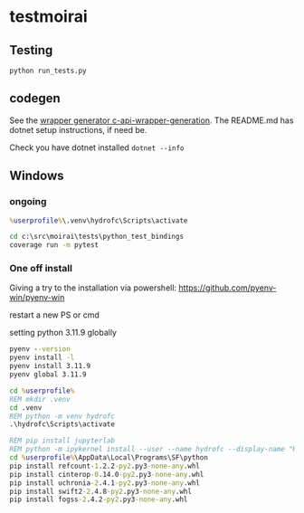 # testmoirai

## Testing

`python run_tests.py`

## codegen

See the [wrapper generator c-api-wrapper-generation](https://github.com/csiro-hydroinformatics/c-api-wrapper-generation). The README.md has dotnet setup instructions, if need be.

Check you have dotnet installed `dotnet --info`

## Windows

### ongoing

```bat
%userprofile%\.venv\hydrofc\Scripts\activate

cd c:\src\moirai\tests\python_test_bindings
coverage run -m pytest
```

### One off install

Giving a try to the installation via powershell: https://github.com/pyenv-win/pyenv-win

restart a new PS or cmd

setting python 3.11.9 globally

```bat
pyenv --version
pyenv install -l
pyenv install 3.11.9
pyenv global 3.11.9
```

```bat
cd %userprofile% 
REM mkdir .venv
cd .venv
REM python -m venv hydrofc
.\hydrofc\Scripts\activate
```



```bat
REM pip install jupyterlab
REM python -m ipykernel install --user --name hydrofc --display-name "HFC"
cd %userprofile%\AppData\Local\Programs\SF\python
pip install refcount-1.2.2-py2.py3-none-any.whl
pip install cinterop-0.14.0-py2.py3-none-any.whl
pip install uchronia-2.4.1-py2.py3-none-any.whl
pip install swift2-2.4.8-py2.py3-none-any.whl
pip install fogss-2.4.2-py2.py3-none-any.whl
```